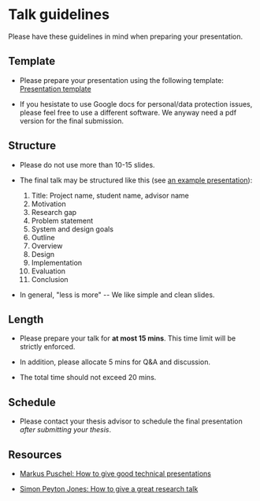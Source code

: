 # Talk guidelines

Please have these guidelines in mind when preparing your presentation.

## Template

- Please prepare your presentation using the following template: [Presentation template](https://docs.google.com/presentation/d/1nC1rbVy33LUU6bn1sBJ2kQyIskKzUGWqg8lsWVHSemI/edit?usp=sharing)

- If you hesistate to use Google docs for personal/data protection issues, please feel free to use a different software. We anyway need a pdf version for the final submission.


## Structure

- Please do not use more than 10-15 slides. 

- The final talk may be structured like this (see [an example presentation](https://dse.in.tum.de/wp-content/uploads/2022/04/SafePM_eurosys22_presentation.pdf)):
    1.  Title: Project name, student name, advisor name
    2.  Motivation
    3.  Research gap
    4.  Problem statement
    5.  System and design goals
    6.  Outline
    7.  Overview
    8.  Design 
    9.  Implementation
    10. Evaluation
    11. Conclusion

- In general, "less is more" -- We like simple and clean slides.


## Length

- Please prepare your talk for **at most 15 mins**. This time limit will be strictly enforced.

- In addition, please allocate 5 mins for Q&A and discussion.

- The total time should not exceed 20 mins.


## Schedule

- Please contact your thesis advisor to schedule the final presentation *after submitting your thesis*.


## Resources

- [Markus Puschel: How to give good technical presentations](https://people.inf.ethz.ch/markusp/teaching/guides/guide-presentations-new.pdf)

- [Simon Peyton Jones: How to give a great research talk](https://www.microsoft.com/en-us/research/academic-program/give-great-research-talk/) 


